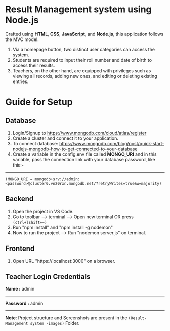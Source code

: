 # Result Management system using Node.js
Crafted using __HTML__, __CSS__, __JavaScript__, and __Node.js__, this application follows the MVC model.

 1. Via a homepage button, two distinct user categories can access the system.
 2. Students are required to input their roll number and date of birth to access their results.
 3. Teachers, on the other hand, are equipped with privileges such as viewing all records, adding new ones, and editing or deleting existing entries.

# Guide for Setup

## Database 
1. Login/Signup to https://www.mongodb.com/cloud/atlas/register 
2. Create a cluster and connect it to your application.
3. To connect database: https://www.mongodb.com/blog/post/quick-start-nodejs-mongodb-how-to-get-connected-to-your-database
4. Create a variable in the config.env file called __MONGO_URI__ and in this variable, pass the connection link with your database password, like this:-

----

`(MONGO_URI = mongodb+srv://admin:<password>@cluster0.vn20rxn.mongodb.net/?retryWrites=true&w=majority)`


## Backend 
1. Open the project in VS Code.
2. Go to toolbar --> terminal --> Open new terminal OR press `(ctrl+lshift+~)`
3. Run "npm install" and "npm install -g nodemon" 
4. Now to run the project --> Run "nodemon server.js" on terminal.


## Frontend
1. Open URL "https://localhost:3000" on a browser.

## Teacher Login Credentials
__Name :__ admin
- - - -
__Password :__ admin
- - - -


__Note__: Project structure and Screenshots are present in the `(Result-Management system -images)` Folder.